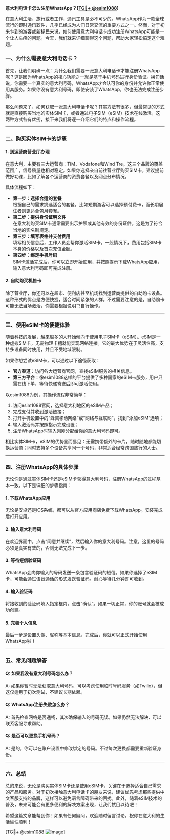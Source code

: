 **意大利电话卡怎么注册WhatsApp？[[TG💪+ @esim1088](https://t.me/s/esim1088)]**

在意大利生活、旅行或者工作，通讯工具是必不可少的。WhatsApp作为一款全球流行的即时通讯软件，几乎已经成为人们日常交流的重要方式之一。然而，对于初来乍到的游客或新移民来说，如何使用意大利电话卡成功注册WhatsApp可能是一个让人头疼的问题。今天，我们就来详细聊聊这个问题，帮助大家轻松搞定这个难题。

### 一、为什么需要意大利电话卡？

首先，让我们明确一点：为什么我们需要一张意大利电话卡才能注册WhatsApp呢？这是因为WhatsApp的核心功能之一就是基于手机号码进行身份验证。换句话说，你需要一个真实的意大利号码，WhatsApp才会认可你的身份并允许你正常使用其服务。如果你没有意大利号码，即使安装了WhatsApp，你也无法完成注册步骤。

那么问题来了，如何获取一张意大利电话卡呢？其实方法有很多，但最常见的方式就是直接购买当地的实体SIM卡，或者通过电子SIM（eSIM）技术在线激活。这两种方式各有优劣，接下来我们将逐一介绍它们的特点和操作流程。

---

### 二、购买实体SIM卡的步骤

#### 1. 到运营商营业厅办理
在意大利，主要有三大运营商：TIM、Vodafone和Wind Tre。这三个品牌的覆盖范围广，信号质量也相对稳定。如果你选择亲自前往营业厅购买SIM卡，建议提前做好功课，比如了解各个运营商的资费套餐以及网点分布情况。

具体流程如下：
- **第一步：选择合适的套餐**  
  根据自己的需求挑选适合的套餐。比如短期游客可以选择预付费卡，而长期居住者则更适合包月套餐。
- **第二步：提供身份证明文件**  
  在意大利购买SIM卡通常需要出示护照或其他有效的身份证件。这是为了符合当地的实名制规定。
- **第三步：填写表格并支付费用**  
  填写相关信息后，工作人员会帮你激活SIM卡。一般情况下，费用包括SIM卡本身的价格以及首次充值金额。
- **第四步：绑定手机号码**  
  SIM卡激活完成后，你可以立即开始使用，并按照提示下载WhatsApp应用，输入意大利号码即可完成注册。

#### 2. 自助购买机售卡
除了营业厅，你还可以在超市、便利店甚至机场找到运营商提供的自助购卡设备。这种形式的优点是方便快捷，适合时间紧张的人群。不过需要注意的是，自助购卡可能无法当场激活，你需要根据说明书自行操作。

---

### 三、使用eSIM卡的便捷体验

随着科技的发展，越来越多的人开始倾向于使用电子SIM卡（eSIM）。eSIM是一种虚拟SIM卡，无需物理卡槽就能实现网络连接。它的最大优势在于灵活性高，支持多设备同时使用，并且不受地域限制。

如果你想尝试eSIM卡，可以通过以下途径获取：
- **官方渠道**：访问各大运营商官网，查找eSIM服务的相关信息。
- **第三方平台**：像esim1088这样的平台提供了多种国家的eSIM卡服务，用户只需在线下单，等待快递寄送后即可激活使用。

以esim1088为例，其操作流程非常简单：
1. 访问esim1088官网，选择意大利地区的eSIM产品；
2. 完成支付并收到激活链接；
3. 打开手机设置中的“蜂窝移动网络”或“网络与互联网”，找到“添加eSIM”选项；
4. 输入激活码并按照指示完成设置；
5. 注册WhatsApp时输入刚刚分配给你的意大利号码即可。

相比实体SIM卡，eSIM的优势显而易见：无需携带额外的卡片，随时随地都能切换运营商；同时支持多个设备共享同一个号码，非常适合经常跨国旅行的人士。

---

### 四、注册WhatsApp的具体步骤

无论你是通过实体SIM卡还是eSIM卡获得意大利号码，注册WhatsApp的过程基本一致。以下是详细的步骤指南：

#### 1. 下载WhatsApp应用
无论是安卓还是iOS系统，都可以从官方应用商店免费下载WhatsApp。安装完成后打开应用。

#### 2. 输入意大利号码
在欢迎界面中，点击“同意并继续”，然后输入你的意大利号码。注意，这里的号码必须是真实有效的，否则无法完成下一步。

#### 3. 等待短信验证码
WhatsApp会向你输入的号码发送一条包含验证码的短信。如果你选择了eSIM卡，可能会通过语音通话的形式发送验证码。耐心等待几分钟即可收到。

#### 4. 输入验证码
将接收到的验证码填入指定框内，点击“确认”。如果一切正常，你的账号就会被成功创建。

#### 5. 完善个人信息
最后一步是设置头像、昵称等基本信息。完成后，你就可以正式开始使用WhatsApp啦！

---

### 五、常见问题解答

#### Q: 如果我没有意大利号码怎么办？
A: 如果你暂时无法获取意大利号码，可以考虑使用临时号码服务（如Twilio），但这仅适用于初次测试，不建议长期依赖。

#### Q: WhatsApp注册失败怎么办？
A: 首先检查网络是否通畅，其次确保输入的号码无误。如果仍然无法解决，可以联系客服寻求帮助。

#### Q: 是否可以更换手机号码？
A: 是的，你可以在账户设置中修改绑定的号码。不过每次更换都需要重新验证身份。

---

### 六、总结

总的来说，无论是购买实体SIM卡还是使用eSIM卡，关键在于选择适合自己需求的产品和服务。对于初次接触意大利电话卡的朋友来说，建议优先考虑那些提供中文客服支持的品牌，这样可以避免语言障碍带来的困扰。此外，随着eSIM技术的普及，未来可能会有更多便利的解决方案出现，让我们拭目以待吧！

希望这篇文章能帮到你！如果有任何疑问，欢迎随时留言讨论。祝你在意大利的生活愉快顺利！

[[TG💪+ @esim1088](https://t.me/s/esim1088) ![Image](https://i.postimg.cc/4NQfJmqS/Snipaste-2025-05-13-00-14-12.png)]